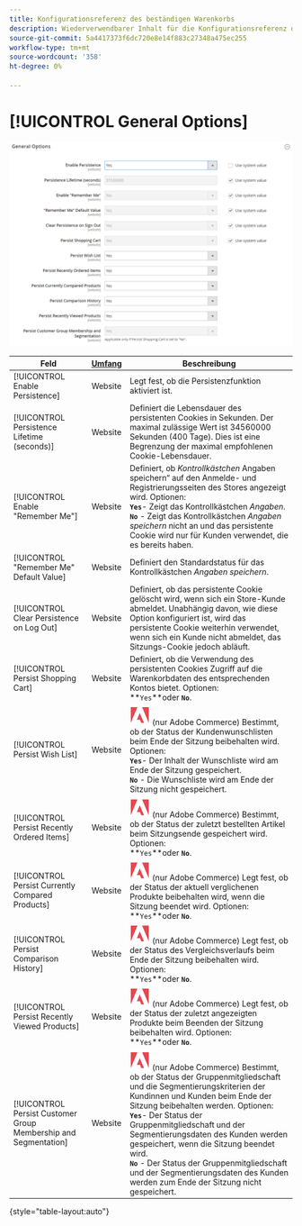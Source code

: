```yaml
---
title: Konfigurationsreferenz des beständigen Warenkorbs
description: Wiederverwendbarer Inhalt für die Konfigurationsreferenz des beständigen Warenkorbs.
source-git-commit: 5a4417373f6dc720e8e14f883c27348a475ec255
workflow-type: tm+mt
source-wordcount: '358'
ht-degree: 0%

---
```



# [!UICONTROL General Options]

![Allgemeine Optionen](/help/configuration-reference/customers/assets/persistent-shopping-cart-general.png)<!-- zoom -->

<!-- [General Options](https://experienceleague.adobe.com/en/docs/commerce-admin/stores-sales/point-of-purchase/cart/cart-persistent#configure-a-persistent-cart) -->

| Feld | [Umfang](/help/getting-started/websites-stores-views.md#scope-settings) | Beschreibung |
|--- |------------------------------------------------------------------------|--- |
| [!UICONTROL Enable Persistence] | Website | Legt fest, ob die Persistenzfunktion aktiviert ist. |
| [!UICONTROL Persistence Lifetime (seconds)] | Website | Definiert die Lebensdauer des persistenten Cookies in Sekunden. Der maximal zulässige Wert ist 34560000 Sekunden (400 Tage). Dies ist eine Begrenzung der maximal empfohlenen Cookie-Lebensdauer. |
| [!UICONTROL Enable "Remember Me"] | Website | Definiert, ob _Kontrollkästchen_ Angaben speichern“ auf den Anmelde- und Registrierungsseiten des Stores angezeigt wird. Optionen: <br/>**`Yes`**- Zeigt das Kontrollkästchen _Angaben_.<br/>**`No`** - Zeigt das Kontrollkästchen _Angaben speichern_ nicht an und das persistente Cookie wird nur für Kunden verwendet, die es bereits haben. |
| [!UICONTROL "Remember Me" Default Value] | Website | Definiert den Standardstatus für das Kontrollkästchen _Angaben speichern_. |
| [!UICONTROL Clear Persistence on Log Out] | Website | Definiert, ob das persistente Cookie gelöscht wird, wenn sich ein Store-Kunde abmeldet. Unabhängig davon, wie diese Option konfiguriert ist, wird das persistente Cookie weiterhin verwendet, wenn sich ein Kunde nicht abmeldet, das Sitzungs-Cookie jedoch abläuft. |
| [!UICONTROL Persist Shopping Cart] | Website | Definiert, ob die Verwendung des persistenten Cookies Zugriff auf die Warenkorbdaten des entsprechenden Kontos bietet. Optionen: <br/>**`Yes`**oder **`No`**. |
| [!UICONTROL Persist Wish List] | Website | ![Adobe Commerce](/help/assets/adobe-logo.svg) (nur Adobe Commerce) Bestimmt, ob der Status der Kundenwunschlisten beim Ende der Sitzung beibehalten wird. Optionen: <br/>**`Yes`**- Der Inhalt der Wunschliste wird am Ende der Sitzung gespeichert.<br/>**`No`** - Die Wunschliste wird am Ende der Sitzung nicht gespeichert. |
| [!UICONTROL Persist Recently Ordered Items] | Website | ![Adobe Commerce](/help/assets/adobe-logo.svg) (nur Adobe Commerce) Bestimmt, ob der Status der zuletzt bestellten Artikel beim Sitzungsende gespeichert wird. Optionen: <br/>**`Yes`**oder **`No`**. |
| [!UICONTROL Persist Currently Compared Products] | Website | ![Adobe Commerce](/help/assets/adobe-logo.svg) (nur Adobe Commerce) Legt fest, ob der Status der aktuell verglichenen Produkte beibehalten wird, wenn die Sitzung beendet wird. Optionen: <br/>**`Yes`**oder **`No`**. |
| [!UICONTROL Persist Comparison History] | Website | ![Adobe Commerce](/help/assets/adobe-logo.svg) (nur Adobe Commerce) Legt fest, ob der Status des Vergleichsverlaufs beim Ende der Sitzung beibehalten wird. Optionen: <br/>**`Yes`**oder **`No`**. |
| [!UICONTROL Persist Recently Viewed Products] | Website | ![Adobe Commerce](/help/assets/adobe-logo.svg) (nur Adobe Commerce) Legt fest, ob der Status der zuletzt angezeigten Produkte beim Beenden der Sitzung beibehalten wird. Optionen: <br/>**`Yes`**oder **`No`**. |
| [!UICONTROL Persist Customer Group Membership and Segmentation] | Website | ![Adobe Commerce](/help/assets/adobe-logo.svg) (nur Adobe Commerce) Bestimmt, ob der Status der Gruppenmitgliedschaft und die Segmentierungskriterien der Kundinnen und Kunden beim Ende der Sitzung beibehalten werden. Optionen: <br/>**`Yes`**- Der Status der Gruppenmitgliedschaft und der Segmentierungsdaten des Kunden werden gespeichert, wenn die Sitzung beendet wird.<br/>**`No`** - Der Status der Gruppenmitgliedschaft und der Segmentierungsdaten des Kunden werden zum Ende der Sitzung nicht gespeichert. |

{style="table-layout:auto"}
